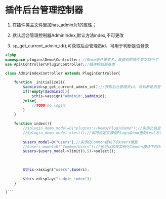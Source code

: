 # 插件后台管理控制器

1. 在插件类主文件里加has_admin为1的属性；

2. 默认后台管理控制器AdminIndex,默认方法index,不可更改

3. sp_get_current_admin_id();可获取后台管理员id，可用于判断是否登录

```php
<?php
namespace plugins\Demo\Controller; //Demo插件英文名，改成你的插件英文就行了
use Api\Controller\PluginController;//插件控制器基类

class AdminIndexController extends PluginController{
	
	function _initialize(){
		$adminid=sp_get_current_admin_id();//获取后台管理员id，可判断是否登录
		if(!empty($adminid)){
			$this->assign("adminid",$adminid);
		}else{
			//TODO no login
		}
	}
	
	function index(){
		//$plugin_demo_model=D("plugins://Demo/PluginDemo");//实例化自定义模型PluginDemo ,需要创建plugin_demo表
		//$plugin_demo_model->test();//调用自定义模型PluginDemo里的test方法
		
		$users_model=D("Users");//实例化Common模块下的Users模型
		//$users_model=D("Common/Users");//也可以这样实例化Common模块下的Users模型
		$users=$users_model->limit(0,5)->select();
		
		
		
		$this->assign("users",$users);
		
		$this->display(":admin_index");
	}

}```